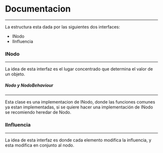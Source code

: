 # Documentacion
---

La estructura esta dada por las siguientes dos interfaces:
 * INodo
 * IInfluencia

### INodo
---
La idea de esta interfaz es el lugar concentrado que determina el valor de un objeto. 

##### Nodo y NodoBehaviour
---
Esta clase es una implementacion de INodo, donde las funciones comunes ya estan implementadas, si se quiere hacer una implementación de INodo se recomiendo heredar de Nodo.

### IInfluencia
---
La idea de esta interfaz es donde cada elemento modifica la influencia, y esta modifica en conjunto al nodo.